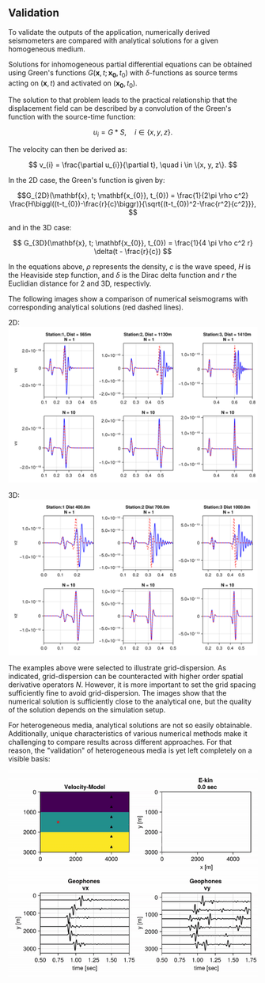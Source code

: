## Validation

To validate the outputs of the application, numerically derived seismometers are compared with analytical solutions for a given homogeneous medium.

Solutions for inhomogeneous partial differential equations can be obtained using Green's functions 
$G(\mathbf{x}, t; \mathbf{x_{0}}, t_{0})$ with $\delta$-functions as source terms acting on $(\mathbf{x}, t)$ and activated on $(\mathbf{x_{0}}, t_{0})$.

The solution to that problem leads to the practical relationship that the displacement field can be described by a convolution of the Green's function with the source-time function:

```math

u_{i} = G * S, \quad i \in \{x, y, z\}.

```

The velocity can then be derived as:

```math

v_{i} = \frac{\partial u_{i}}{\partial t}, \quad i \in \{x, y, z\}.

```

In the 2D case, the Green's function is given by:

```math
G_{2D}(\mathbf{x}, t; \mathbf{x_{0}}, t_{0}) = \frac{1}{2\pi \rho c^2} \frac{H\biggl((t-t_{0})-\frac{r}{c}\biggr)}{\sqrt{(t-t_{0})^2-\frac{r^2}{c^2}}},

```

and in the 3D case:


```math

G_{3D}(\mathbf{x}, t; \mathbf{x_{0}}, t_{0}) = \frac{1}{4 \pi \rho c^2 r} \delta(t - \frac{r}{c})


```

In the equations above, $\rho$ represents the density, $c$ is the wave speed, $H$ is the Heaviside step function, and $\delta$ is the Dirac delta function and $r$ the Euclidian distance for 2 and 3D, respectivly.

The following images show a comparison of numerical seismograms with corresponding analytical solutions (red dashed lines). 


2D:
![comp](assets/ana2d.png)


3D: 
![comp](assets/ana3d.png)


The examples above were selected to illustrate grid-dispersion.
As indicated, grid-dispersion can be counteracted with higher order spatial derivative operators $N$. 
However, it is more important to set the grid spacing sufficiently fine to avoid grid-dispersion.
The images show that the numerical solution is sufficiently close to the analytical one, but the quality of the solution depends on the simulation setup.

For heterogeneous media, analytical solutions are not so easily obtainable. 
Additionally, unique characteristics of various numerical methods make it challenging to compare results across different approaches.
For that reason, the "validation" of heterogeneous media is yet left completely on a visible basis:

![2danim](assets/2dvalid.gif)